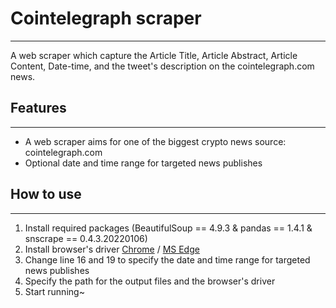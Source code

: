 # Cointelegraph scraper
---
A web scraper which capture the Article Title, Article Abstract, Article Content, Date-time, and the tweet's description on the cointelegraph.com news.

## Features
---
- A web scraper aims for one of the biggest crypto news source: cointelegraph.com
- Optional date and time range for targeted news publishes

## How to use
---
1. Install required packages (BeautifulSoup == 4.9.3  &  pandas == 1.4.1  &  snscrape == 0.4.3.20220106)
2. Install browser's driver [Chrome](https://chromedriver.chromium.org/downloads) / [MS Edge](https://developer.microsoft.com/en-us/microsoft-edge/tools/webdriver/)
3. Change line 16 and 19 to specify the date and time range for targeted news publishes
4. Specify the path for the output files and the browser's driver
5. Start running~
